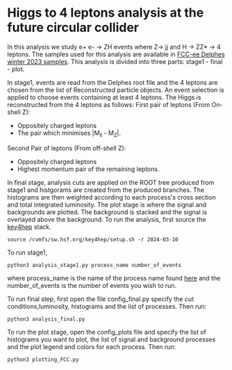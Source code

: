 # Higgs to 4 leptons analysis at the future circular collider
 In this analysis we study e+ e- -> ZH events where Z-> jj and H -> ZZ* -> 4 leptons. The samples used for this analysis are available 
in [FCC-ee Delphes winter 2023 samples](https://fcc-physics-events.web.cern.ch/fcc-ee/delphes/winter2023/idea/).
This analysis is divided into three parts: stage1 - final - plot.

In stage1, events are read from the Delphes root file and the 4 leptons are chosen from the list of Reconstructed particle objects.
An event selection is applied to choose events containing at least 4 leptons.
The Higgs is reconstructed from the 4 leptons as follows:
First pair of leptons (From On-shell Z)​:
- Oppositely charged leptons
- The pair which minimises |M<sub>ll</sub> - M<sub>Z</sub>|​.<br>

Second Pair of leptons (From off-shell Z)​:
- Oppositely charged leptons​
- Highest momentum pair of the remaining leptons​.<br>

In final stage, analysis cuts are applied on the ROOT tree produced from stage1 and histgorams are created from the produced branches. 
The histograms are then weighted according to each process's cross section and total integrated luminosity.
The plot stage is where the signal and backgrounds are plotted. The background is stacked and the signal is overlayed above the background.
To run the analysis, first source the [key4hep](https://github.com/key4hep/) stack.
```
source /cvmfs/sw.hsf.org/key4hep/setup.sh -r 2024-03-10
```
To run stage1, 

```
python3 analysis_stage1.py process_name number_of_events
``` 

where process_name is the name of the process name found [here](https://fcc-physics-events.web.cern.ch/fcc-ee/delphes/winter2023/idea/)
and the number_of_events is the number of events you wish to run.<br>

To run final step, first open the file config_final.py specify the cut conditions,luminosity, histograms and the list of processes.
Then run:

```
python3 analysis_final.py
```

To run the plot stage, open the config_plots file and specify the list of histograms you want to plot, the list of signal and background
processes and the plot legend and colors for each process. Then run:


```
python3 plotting_FCC.py
```

